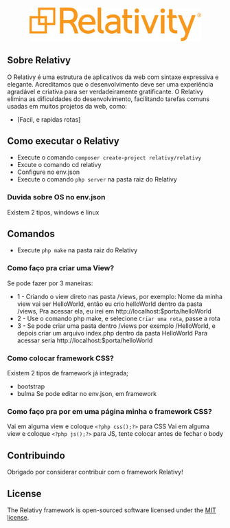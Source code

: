 <p align="center"><img src="https://github.com/Moonlight404/Relativy-Framework/blob/master/img/logo_2.png?raw=true" width="400"></p>

## Sobre Relativy

O Relativy é uma estrutura de aplicativos da web com sintaxe expressiva e elegante. Acreditamos que o desenvolvimento deve ser uma experiência agradável e criativa para ser verdadeiramente gratificante. O Relativy elimina as dificuldades do desenvolvimento, facilitando tarefas comuns usadas em muitos projetos da web, como:

- [Facil, e rapidas rotas]

## Como executar o Relativy
- Execute o comando `composer create-project relativy/relativy`
- Excute o comando cd relativy
- Configure no env.json
- Execute o comando `php server` na pasta raiz do Relativy

### Duvida sobre OS no env.json
Existem 2 tipos, windows e linux

## Comandos 
- Execute `php make` na pasta raiz do Relativy

### Como faço pra criar uma View?

Se pode fazer por 3 maneiras:
- 1 - Criando o view direto nas pasta /views, por exemplo:
      Nome da minha view vai ser HelloWorld, então eu crio helloWorld dentro da pasta /views,
      Pra acessar ela, eu irei em http://localhost:$porta/helloWorld
- 2 - Use o comando php make, e selecione `Criar uma rota`, passe a rota
- 3 - Se pode criar uma pasta dentro /views por exemplo /HelloWorld, e depois criar um arquivo index.php dentro da pasta HelloWorld
      Para acessar seria http://localhost:$porta/helloWorld

### Como colocar framework CSS?
Existem 2 tipos de framework já integrada;
- bootstrap
- bulma
Se pode editar no env.json, em framework

### Como faço pra por em uma página minha o framework CSS?
Vai em alguma view e coloque `<?php css();?>` para CSS
Vai em alguma view e coloque `<?php js();?>` para JS, tente colocar antes de fechar o body

## Contribuindo

Obrigado por considerar contribuir com o framework Relativy!

## License

The Relativy framework is open-sourced software licensed under the [MIT license](https://opensource.org/licenses/MIT).

